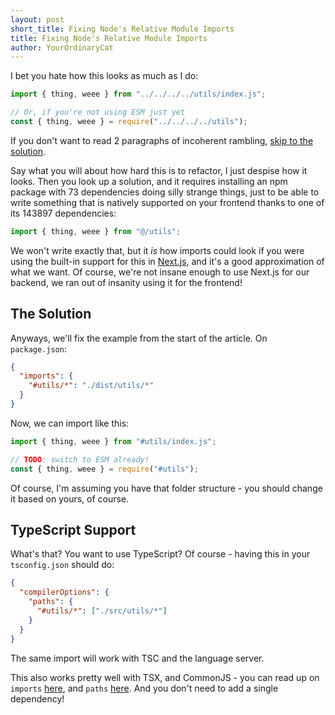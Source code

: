 ```yaml
---
layout: post
short_title: Fixing Node's Relative Module Imports
title: Fixing Node's Relative Module Imports
author: YourOrdinaryCat
---
```


I bet you hate how this looks as much as I do:

```js
import { thing, weee } from "../../../../utils/index.js";

// Or, if you're not using ESM just yet
const { thing, weee } = require("../../../../utils");
```

If you don't want to read 2 paragraphs of incoherent rambling, [skip to the solution](#the-solution).

Say what you will about how hard this is to refactor, I just despise how it looks. Then you look up a solution, and it requires installing an npm package with 73 dependencies doing silly strange things, just to be able to write something that is natively supported on your frontend thanks to one of its 143897 dependencies:

```js
import { thing, weee } from "@/utils";
```

We won't write exactly that, but it _is_ how imports could look if you were using the built-in support for this in [Next.js](https://nextjs.org/docs/pages/building-your-application/configuring/absolute-imports-and-module-aliases), and it's a good approximation of what we want. Of course, we're not insane enough to use Next.js for our backend, we ran out of insanity using it for the frontend!

## The Solution

Anyways, we'll fix the example from the start of the article. On `package.json`:

```json
{
  "imports": {
    "#utils/*": "./dist/utils/*"
  }
}
```

Now, we can import like this:

```js
import { thing, weee } from "#utils/index.js";

// TODO: switch to ESM already!
const { thing, weee } = require("#utils");
```

Of course, I'm assuming you have that folder structure - you should change it based on yours, of course.

## TypeScript Support

What's that? You want to use TypeScript? Of course - having this in your `tsconfig.json` should do:

```json
{
  "compilerOptions": {
    "paths": {
      "#utils/*": ["./src/utils/*"]
    }
  }
}
```

The same import will work with TSC and the language server.

This also works pretty well with TSX, and CommonJS - you can read up on `imports` [here](https://nodejs.org/api/packages.html#imports), and `paths` [here](https://www.typescriptlang.org/tsconfig/#paths). And you don't need to add a single dependency!
